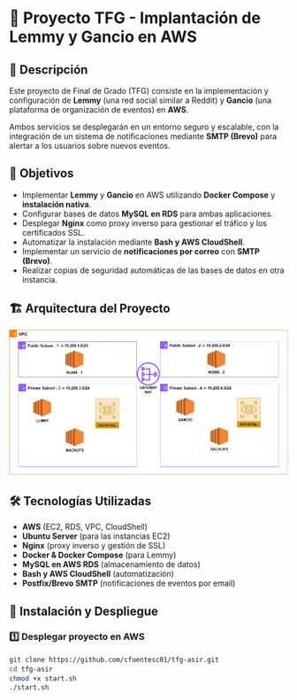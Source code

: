 # 📌 Proyecto TFG - Implantación de Lemmy y Gancio en AWS

## 📖 Descripción
Este proyecto de Final de Grado (TFG) consiste en la implementación y configuración de **Lemmy** (una red social similar a Reddit) y **Gancio** (una plataforma de organización de eventos) en **AWS**.

Ambos servicios se desplegarán en un entorno seguro y escalable, con la integración de un sistema de notificaciones mediante **SMTP (Brevo)** para alertar a los usuarios sobre nuevos eventos.

## 🎯 Objetivos
- Implementar **Lemmy** y **Gancio** en AWS utilizando **Docker Compose** y **instalación nativa**.
- Configurar bases de datos **MySQL en RDS** para ambas aplicaciones.
- Desplegar **Nginx** como proxy inverso para gestionar el tráfico y los certificados SSL.
- Automatizar la instalación mediante **Bash y AWS CloudShell**.
- Implementar un servicio de **notificaciones por correo** con **SMTP (Brevo)**.
- Realizar copias de seguridad automáticas de las bases de datos en otra instancia.

## 🏗️ Arquitectura del Proyecto

![Screenshot](docs/estructura.png)

## 🛠️ Tecnologías Utilizadas
- **AWS** (EC2, RDS, VPC, CloudShell)
- **Ubuntu Server** (para las instancias EC2)
- **Nginx** (proxy inverso y gestión de SSL)
- **Docker & Docker Compose** (para Lemmy)
- **MySQL en AWS RDS** (almacenamiento de datos)
- **Bash y AWS CloudShell** (automatización)
- **Postfix/Brevo SMTP** (notificaciones de eventos por email)

## 🚀 Instalación y Despliegue

### 1️⃣ Desplegar proyecto en AWS
```bash
git clone https://github.com/cfuentesc01/tfg-asir.git
cd tfg-asir
chmod +x start.sh
./start.sh
```
